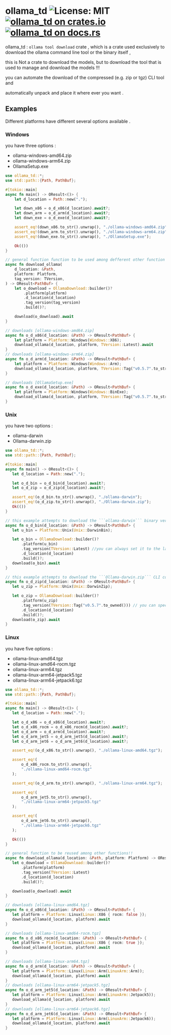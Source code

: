 # ollama_td ![License: MIT](https://img.shields.io/badge/license-MIT-blue) [![ollama_td on crates.io](https://img.shields.io/crates/v/ollama_td)](https://crates.io/crates/ollama_td) [![ollama_td on docs.rs](https://docs.rs/ollama_td/badge.svg)](https://docs.rs/ollama_td)

ollama_td : `ollama tool download` crate , which is a crate used exclusively to download the ollama command line tool or the binary itself ,

this is Not a crate to download the models, but to download the tool that is used to manage and download the models !!!

you can automate the download of the compressed (e.g. zip or tgz) CLI tool and

automatically unpack and place it where ever you want .

## Examples

Different platforms have different several options available .

### Windows

you have three options :

* ollama-windows-amd64.zip
* ollama-windows-arm64.zip
* OllamaSetup.exe

```rust
use ollama_td::*;
use std::path::{Path, PathBuf};

#[tokio::main]
async fn main() -> OResult<()> {
    let d_location = Path::new(".");

    let down_x86 = o_d_x86(d_location).await?;
    let down_arm = o_d_arm(d_location).await?;
    let down_exe = o_d_exe(d_location).await?;

    assert_eq!(down_x86.to_str().unwrap(), "./ollama-windows-amd64.zip");
    assert_eq!(down_arm.to_str().unwrap(), "./ollama-windows-arm64.zip");
    assert_eq!(down_exe.to_str().unwrap(), "./OllamaSetup.exe");

    Ok(())
}

// general function function to be used among defferent other function examples !!
async fn download_ollama(
    d_location: &Path,
    platform: Platform,
    tag_version: TVersion,
) -> OResult<PathBuf> {
    let o_download = OllamaDownload::builder()?
        .platform(platform)
        .d_location(d_location)
        .tag_version(tag_version)
        .build()?;

    download(o_download).await
}

// downloads [ollama-windows-amd64.zip]
async fn o_d_x86(d_location: &Path) -> OResult<PathBuf> {
    let platform = Platform::Windows(Windows::X86);
    download_ollama(d_location, platform, TVersion::Latest).await
}
// downloads [ollama-windows-arm64.zip]
async fn o_d_arm(d_location: &Path) -> OResult<PathBuf> {
    let platform = Platform::Windows(Windows::Arm);
    download_ollama(d_location, platform, TVersion::Tag("v0.5.7".to_string())).await
}

// downloads [OllamaSetup.exe]
async fn o_d_exe(d_location: &Path) -> OResult<PathBuf> {
    let platform = Platform::Windows(Windows::BinExe);
    download_ollama(d_location, platform, TVersion::Tag("v0.5.7".to_string())).await
}

```

### Unix

you have two options :

* ollama-darwin
* Ollama-darwin.zip

```rust
use ollama_td::*;
use std::path::{Path, PathBuf};

#[tokio::main]
async fn main() -> OResult<()> {
   let d_location = Path::new(".");

   let o_d_bin = o_d_bin(d_location).await?;
   let o_d_zip = o_d_zip(d_location).await?;

   assert_eq!(o_d_bin.to_str().unwrap(), "./ollama-darwin");
   assert_eq!(o_d_zip.to_str().unwrap(), "./Ollama-darwin.zip");
   Ok(())
}

// this example attempts to download the ```ollama-darwin``` binary version !!!
async fn o_d_bin(d_location: &Path) -> OResult<PathBuf> {
   let u_bin = Platform::Unix(Unix::DarwinBin);

   let o_bin = OllamaDownload::builder()?
       .platform(u_bin)
       .tag_version(TVersion::Latest) //you can always set it to the latest version!!
       .d_location(d_location)
       .build()?;
   download(o_bin).await
}

// this example attempts to download the ```Ollama-darwin.zip``` CLI compressed version !!!
async fn o_d_zip(d_location: &Path) -> OResult<PathBuf> {
   let u_zip = Platform::Unix(Unix::DarwinZip);

   let o_zip = OllamaDownload::builder()?
       .platform(u_zip)
       .tag_version(TVersion::Tag("v0.5.7".to_owned())) // you can specify the tag version!!
       .d_location(d_location)
       .build()?;
   download(o_zip).await
}

```

### Linux

you have five options :

* ollama-linux-amd64.tgz
* ollama-linux-amd64-rocm.tgz
* ollama-linux-arm64.tgz
* ollama-linux-arm64-jetpack5.tgz
* ollama-linux-arm64-jetpack6.tgz

```rust
use ollama_td::*;
use std::path::{Path, PathBuf};

#[tokio::main]
async fn main() -> OResult<()> {
   let d_location = Path::new(".");

   let o_d_x86 = o_d_x86(d_location).await?;
   let o_d_x86_rocm = o_d_x86_rocm(d_location).await?;
   let o_d_arm = o_d_arm(d_location).await?;
   let o_d_arm_jet5 = o_d_arm_jet5(d_location).await?;
   let o_d_arm_jet6 = o_d_arm_jet6(d_location).await?;

   assert_eq!(o_d_x86.to_str().unwrap(), "./ollama-linux-amd64.tgz");

   assert_eq!(
       o_d_x86_rocm.to_str().unwrap(),
       "./ollama-linux-amd64-rocm.tgz"
   );

   assert_eq!(o_d_arm.to_str().unwrap(), "./ollama-linux-arm64.tgz");

   assert_eq!(
       o_d_arm_jet5.to_str().unwrap(),
       "./ollama-linux-arm64-jetpack5.tgz"
   );

   assert_eq!(
       o_d_arm_jet6.to_str().unwrap(),
       "./ollama-linux-arm64-jetpack6.tgz"
   );

   Ok(())
}

// general function to be reused among other functions!!
async fn download_ollama(d_location: &Path, platform: Platform) -> OResult<PathBuf> {
   let o_download = OllamaDownload::builder()?
       .platform(platform)
       .tag_version(TVersion::Latest)
       .d_location(d_location)
       .build()?;

   download(o_download).await
}

// downloads [ollama-linux-amd64.tgz]
async fn o_d_x86(d_location: &Path) -> OResult<PathBuf> {
   let platform = Platform::Linux(Linux::X86 { rocm: false });
   download_ollama(d_location, platform).await
}

// downloads [ollama-linux-amd64-rocm.tgz]
async fn o_d_x86_rocm(d_location: &Path) -> OResult<PathBuf> {
   let platform = Platform::Linux(Linux::X86 { rocm: true });
   download_ollama(d_location, platform).await
}

// downloads [ollama-linux-arm64.tgz]
async fn o_d_arm(d_location: &Path) -> OResult<PathBuf> {
   let platform = Platform::Linux(Linux::Arm(LinuxArm::Arm));
   download_ollama(d_location, platform).await
}
// downloads [ollama-linux-arm64-jetpack5.tgz]
async fn o_d_arm_jet5(d_location: &Path) -> OResult<PathBuf> {
   let platform = Platform::Linux(Linux::Arm(LinuxArm::Jetpack5));
   download_ollama(d_location, platform).await
}
// downloads [ollama-linux-arm64-jetpack6.tgz]
async fn o_d_arm_jet6(d_location: &Path) -> OResult<PathBuf> {
   let platform = Platform::Linux(Linux::Arm(LinuxArm::Jetpack6));
   download_ollama(d_location, platform).await
}

```
